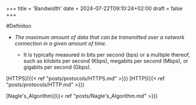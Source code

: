 +++
title = 'Bandwidth'
date = 2024-07-22T09:10:24+02:00
draft = false
+++

#Definiton
- *The maximum amount of data that can be transmitted over a network connection in a given amount of time.*
 
    - It is typically measured in bits per second (bps) 
  or a multiple thereof, such as kilobits per second (Kbps), megabits per second (Mbps), or gigabits per second (Gbps).




[HTTPS]({{< ref "posts/protocols/HTTPS.md" >}}) [HTTP]({{< ref "posts/protocols/HTTP.md" >}}) 

[Nagle's_Algorithm]({{< ref "posts/Nagle's_Algorithm.md" >}})
